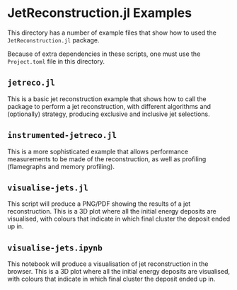 # JetReconstruction.jl Examples

This directory has a number of example files that show how to used the
`JetReconstruction.jl` package.

Because of extra dependencies in these scripts, one must use the `Project.toml`
file in this directory.

## `jetreco.jl`

This is a basic jet reconstruction example that shows how to call the package to
perform a jet reconstruction, with different algorithms and (optionally)
strategy, producing exclusive and inclusive jet selections.

## `instrumented-jetreco.jl`

This is a more sophisticated example that allows performance measurements to be
made of the reconstruction, as well as profiling (flamegraphs and memory
profiling).

## `visualise-jets.jl`

This script will produce a PNG/PDF showing the results of a jet reconstruction.
This is a 3D plot where all the initial energy deposits are visualised, with
colours that indicate in which final cluster the deposit ended up in.

## `visualise-jets.ipynb`

This notebook will produce a visualisation of jet reconstruction in the browser.
This is a 3D plot where all the initial energy deposits are visualised, with
colours that indicate in which final cluster the deposit ended up in.
